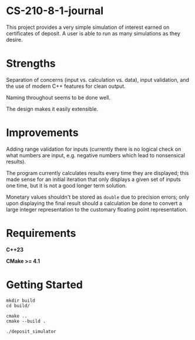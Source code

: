 # CS-210-8-1-journal

This project provides a very simple simulation of interest earned on certificates of deposit. A user is able to run as many simulations as they desire.

# Strengths
Separation of concerns (input vs. calculation vs. data), input validation, and the use of modern C++ features for clean output.

Naming throughout seems to be done well.

The design makes it easily extensible.

# Improvements
Adding range validation for inputs (currently there is no logical check on what numbers are input, e.g. negative numbers which lead to nonsensical results).

The program currently calculates results every time they are displayed; this made sense for an initial iteration that only displays a given set of inputs one time, but it is not a good longer term solution.

Monetary values shouldn't be stored as `double` due to precision errors; only upon displaying the final result should a calculation be done to convert a large integer representation to the customary floating point representation.

# Requirements
**C++23**

**CMake >= 4.1**

# Getting Started
```shell
mkdir build
cd build/

cmake ..
cmake --build .

./deposit_simulator
